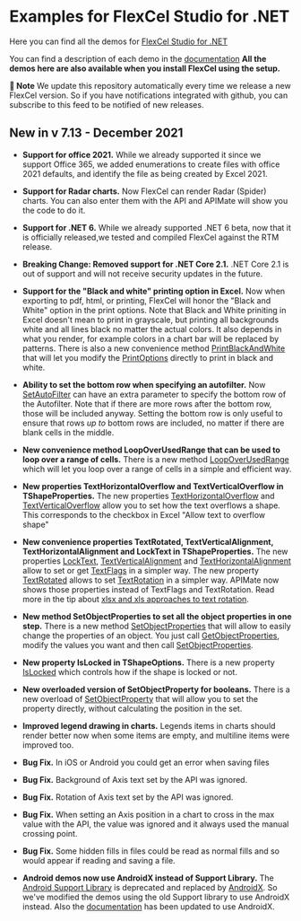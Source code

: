 ﻿# Examples for FlexCel Studio for .NET

Here you can find all the demos for [FlexCel Studio for .NET](http://www.tmssoftware.com/site/flexcelnet.asp)

You can find a description of each demo in the [documentation](https://doc.tmssoftware.com/flexcel/net/index.html)
**All the demos here are also available when you install FlexCel using the setup.**

**:book: Note** We update this repository automatically every time we release a new FlexCel version. So if you have notifications integrated with github, you can subscribe to this feed to be notified of new releases.


## New in v 7.13 - December 2021


- **Support for office 2021.** While we already supported it since we support Office 365, we added enumerations to create files with office 2021 defaults, and identify the file as being created by Excel 2021.

- **Support for Radar charts.** Now FlexCel can render Radar (Spider) charts. You can also enter them with the API and APIMate will show you the code to do it.

- **Support for .NET 6.** While we already supported .NET 6 beta, now that it is officially released,we tested and compiled FlexCel against the RTM release.

- **Breaking Change: Removed support for .NET Core 2.1.** .NET Core 2.1  is out of support and will not receive security updates in the future.

- **Support for the "Black and white" printing option in Excel.** Now when exporting to pdf, html, or printing, FlexCel will honor the "Black and White" option in the print options. Note that Black and White priniting in Excel doesn't mean to print in grayscale, but printing all backgrounds white and all lines black no matter the actual colors. It also depends in what you render, for example colors in a chart bar will be replaced by patterns. There is also a new convenience method [PrintBlackAndWhite](https://doc.tmssoftware.com/flexcel/net/api/FlexCel.Core/ExcelFile/PrintBlackAndWhite.html) that will let you modify the [PrintOptions](https://doc.tmssoftware.com/flexcel/net/api/FlexCel.Core/ExcelFile/PrintOptions.html) directly to print in black and white.

- **Ability to set the bottom row when specifying an autofilter.** Now [SetAutoFilter](https://doc.tmssoftware.com/flexcel/net/api/FlexCel.Core/ExcelFile/SetAutoFilter.html) can have an extra parameter to specify the bottom row of the Autofilter. Note that if there are more rows after the bottom row, those will be included anyway. Setting the bottom row is only useful to ensure that rows *up to* bottom rows are included, no matter if there are blank cells in the middle.

- **New convenience method LoopOverUsedRange that can be used to loop over a range of cells.** There is a new method [LoopOverUsedRange](https://doc.tmssoftware.com/flexcel/net/api/FlexCel.Core/ExcelFile/LoopOverUsedRange.html) which will let you loop over a range of cells in a simple and efficient way.

- **New properties TextHorizontalOverflow and TextVerticalOverflow in TShapeProperties.** The new properties  [TextHorizontalOverflow](https://doc.tmssoftware.com/flexcel/net/api/FlexCel.Core/TShapeProperties/TextHorizontalOverflow.html) and [TextVerticalOverflow](https://doc.tmssoftware.com/flexcel/net/api/FlexCel.Core/TShapeProperties/TextVerticalOverflow.html)  allow you to set how the text overflows a shape. This corresponds to the checkbox in Excel "Allow text to overflow shape"

- **New convenience properties TextRotated, TextVerticalAlignment, TextHorizontalAlignment and LockText in TShapeProperties.** The new properties  [LockText](https://doc.tmssoftware.com/flexcel/net/api/FlexCel.Core/TShapeProperties/LockText.html), [TextVerticalAlignment](https://doc.tmssoftware.com/flexcel/net/api/FlexCel.Core/TShapeProperties/TextVerticalAlignment.html) and [TextHorizontalAlignment ](https://doc.tmssoftware.com/flexcel/net/api/FlexCel.Core/TShapeProperties/TextHorizontalAlignment.html) allow to set or get [TextFlags](https://doc.tmssoftware.com/flexcel/net/api/FlexCel.Core/TShapeProperties/TextFlags.html) in a simpler way.
The new property [TextRotated](https://doc.tmssoftware.com/flexcel/net/api/FlexCel.Core/TShapeProperties/TextRotated.html) allows to set [TextRotation](https://doc.tmssoftware.com/flexcel/net/api/FlexCel.Core/TShapeProperties/TextRotation.html) in a simpler way. APIMate now shows those properties instead of TextFlags and TextRotation. Read more in the tip about [xlsx and xls approaches to text rotation](https://doc.tmssoftware.com/flexcel/net/tips/text-rotation-in-xls-and-xlsx.html).

- **New method  SetObjectProperties to set all the object properties in one step.** There is a new method [SetObjectProperties](https://doc.tmssoftware.com/flexcel/net/api/FlexCel.Core/ExcelFile/SetObjectProperties.html) that will allow to easily change the properties of an object. You just call [GetObjectProperties](https://doc.tmssoftware.com/flexcel/net/api/FlexCel.Core/ExcelFile/GetObjectProperties.html), modify the values you want and then call [SetObjectProperties](https://doc.tmssoftware.com/flexcel/net/api/FlexCel.Core/ExcelFile/SetObjectProperties.html).

- **New property IsLocked in TShapeOptions.** There is a new property  [IsLocked](https://doc.tmssoftware.com/flexcel/net/api/FlexCel.Core/TShapeProperties/IsLocked.html) which controls how if the shape is locked or not.

- **New overloaded version of SetObjectProperty for booleans.** There is a new overload of [SetObjectProperty](https://doc.tmssoftware.com/flexcel/net/api/FlexCel.Core/ExcelFile/SetObjectProperty.html) that will allow you to set the property directly, without calculating the position in the set.

- **Improved legend drawing in charts.** Legends items in charts should render better now when some items are empty, and multiline items were improved too.

- **Bug Fix.** In iOS or Android you could get an error when saving files

- **Bug Fix.** Background of Axis text set by the API was ignored.

- **Bug Fix.** Rotation of Axis text set by the API was ignored.

- **Bug Fix.** When setting an Axis position in a chart to cross in the max value with the API, the value was ignored and it always used the manual crossing point.

- **Bug Fix.** Some hidden fills in files could be read as normal fills and so would appear if reading and saving a file.

- **Android demos now use AndroidX instead of Support Library.** The [Android Support Library](https://developer.android.com/topic/libraries/support-library) is deprecated and replaced by [AndroidX](https://developer.android.com/jetpack/androidx). So we've modified the demos using the old Support library to use AndroidX instead. Also the [documentation](https://doc.tmssoftware.com/flexcel/net/guides/android-guide.html#sharing-files) has been updated to use AndroidX.

